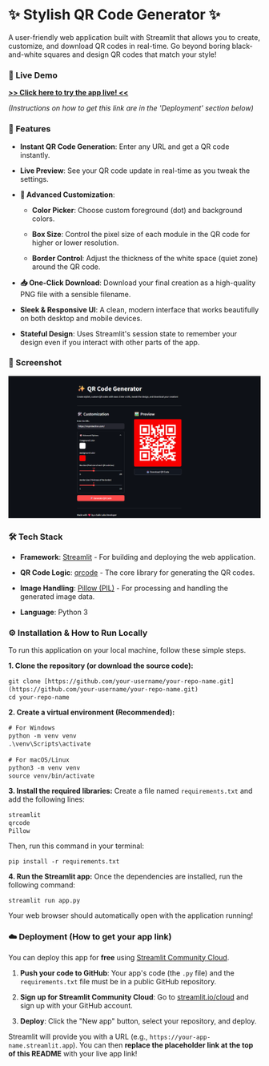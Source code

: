 # ✨ Stylish QR Code Generator ✨

A user-friendly web application built with Streamlit that allows you to create, customize, and download QR codes in real-time. Go beyond boring black-and-white squares and design QR codes that match your style!

### 🔗 Live Demo

[**>> Click here to try the app live! <<**](https://your-app-link.streamlit.app/)

_(Instructions on how to get this link are in the 'Deployment' section below)_

### 🚀 Features

- **Instant QR Code Generation**: Enter any URL and get a QR code instantly.

- **Live Preview**: See your QR code update in real-time as you tweak the settings.

- **🎨 Advanced Customization**:

  - **Color Picker**: Choose custom foreground (dot) and background colors.

  - **Box Size**: Control the pixel size of each module in the QR code for higher or lower resolution.

  - **Border Control**: Adjust the thickness of the white space (quiet zone) around the QR code.

- **📥 One-Click Download**: Download your final creation as a high-quality PNG file with a sensible filename.

- **Sleek & Responsive UI**: A clean, modern interface that works beautifully on both desktop and mobile devices.

- **Stateful Design**: Uses Streamlit's session state to remember your design even if you interact with other parts of the app.

### 📸 Screenshot

![alt text](image.png)

### 🛠️ Tech Stack

- **Framework**: [Streamlit](https://streamlit.io/) - For building and deploying the web application.

- **QR Code Logic**: [qrcode](https://pypi.org/project/qrcode/) - The core library for generating the QR codes.

- **Image Handling**: [Pillow (PIL)](https://pypi.org/project/Pillow/) - For processing and handling the generated image data.

- **Language**: Python 3

### ⚙️ Installation & How to Run Locally

To run this application on your local machine, follow these simple steps.

**1. Clone the repository (or download the source code):**

```
git clone [https://github.com/your-username/your-repo-name.git](https://github.com/your-username/your-repo-name.git)
cd your-repo-name

```

**2. Create a virtual environment (Recommended):**

```
# For Windows
python -m venv venv
.\venv\Scripts\activate

# For macOS/Linux
python3 -m venv venv
source venv/bin/activate

```

**3. Install the required libraries:**
Create a file named `requirements.txt` and add the following lines:

```
streamlit
qrcode
Pillow

```

Then, run this command in your terminal:

```
pip install -r requirements.txt

```

**4. Run the Streamlit app:**
Once the dependencies are installed, run the following command:

```
streamlit run app.py

```

Your web browser should automatically open with the application running!

### ☁️ Deployment (How to get your app link)

You can deploy this app for **free** using [Streamlit Community Cloud](https://streamlit.io/cloud).

1. **Push your code to GitHub**: Your app's code (the `.py` file) and the `requirements.txt` file must be in a public GitHub repository.

2. **Sign up for Streamlit Community Cloud**: Go to [streamlit.io/cloud](https://streamlit.io/cloud) and sign up with your GitHub account.

3. **Deploy**: Click the "New app" button, select your repository, and deploy.

Streamlit will provide you with a URL (e.g., `https://your-app-name.streamlit.app`). You can then **replace the placeholder link at the top of this README** with your live app link!
